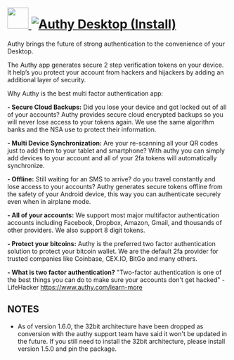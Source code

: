 # [<img src="https://cdn.jsdelivr.net/gh/AdmiringWorm/chocolatey-packages@33b1fe9fae09a9f801ff3c6c7431ace2233c8139/automatic/authy-desktop/icons/48x48.png" height="48" width="48" /> ![Authy Desktop (Install)](<https://img.shields.io/chocolatey/v/authy-desktop.svg?label=Authy%20Desktop%20(Install)&style=for-the-badge>)](https://community.chocolatey.org/packages/authy-desktop)

Authy brings the future of strong authentication to the convenience of your Desktop.

The Authy app generates secure 2 step verification tokens on your device. It help’s you protect your account from hackers and hijackers by adding an additional layer of security.

Why Authy is the best multi factor authentication app:

**- Secure Cloud Backups:**
Did you lose your device and got locked out of all of your accounts? Authy provides secure cloud encrypted backups so you will never lose access to your tokens again. We use the same algorithm banks and the NSA use to protect their information.

**- Multi Device Synchronization:**
Are your re-scanning all your QR codes just to add them to your tablet and smartphone? With authy you can simply add devices to your account and all of your 2fa tokens will automatically synchronize.

**- Offline:**
Still waiting for an SMS to arrive? do you travel constantly and lose access to your accounts? Authy generates secure tokens offline from the safety of your Android device, this way you can authenticate securely even when in airplane mode.

**- All of your accounts:**
We support most major multifactor authentication accounts including Facebook, Dropbox, Amazon, Gmail, and thousands of other providers. We also support 8 digit tokens.

**- Protect your bitcoins:**
Authy is the preferred two factor authentication solution to protect your bitcoin wallet. We are the default 2fa provider for trusted companies like Coinbase, CEX.IO, BitGo and many others.

**- What is two factor authentication?**
"Two-factor authentication is one of the best things you can do to make sure your accounts don't get hacked" - LifeHacker
https://www.authy.com/learn-more

## NOTES

- As of version 1.6.0, the 32bit architecture have been dropped as conversion with the authy support team have said it won't be updated in the future.
  If you still need to install the 32bit architecture, please install version 1.5.0 and pin the package.
